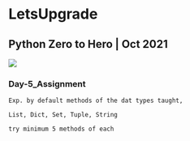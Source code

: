 # LetsUpgrade

## Python Zero to Hero | Oct 2021
<a href="https://youtu.be/_I7X9tmIrgA"> <img src="https://i.ytimg.com/vi/_I7X9tmIrgA/mqdefault.jpg"> </a>
### Day-5_Assignment

```
Exp. by default methods of the dat types taught, 

List, Dict, Set, Tuple, String 

try minimum 5 methods of each 
```
